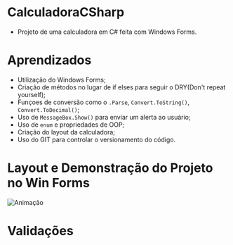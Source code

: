 # CalculadoraCSharp

* Projeto de uma calculadora em C# feita com Windows Forms.

# Aprendizados
 * Utilização do Windows Forms;
 * Criação de métodos no lugar de if elses para seguir o DRY(Don't repeat yourself);
 * Funçoes de conversão como o `.Parse`, `Convert.ToString()`, `Convert.ToDecimal()`;
 * Uso de `MessageBox.Show()` para enviar um alerta ao usuário;
 * Uso de `enum` e propriedades de OOP;
 * Criação do layout da calculadora;
 * Uso do GIT para controlar o versionamento do código.

# Layout e Demonstração do Projeto no Win Forms

![Animação](https://github.com/DiasMath/CalculadoraCSharp/assets/92406256/ffad8df0-201b-4b63-add3-3e61b0ada351)

# Validações




